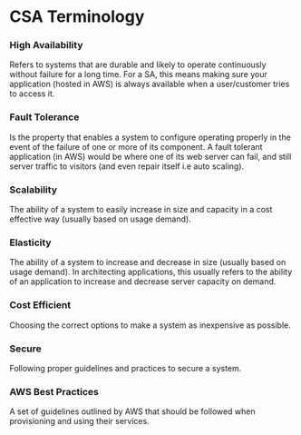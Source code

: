 # CSA Terminology

### High Availability

Refers to systems that are durable and likely to operate continuously without
failure for a long time. For a SA, this means making sure your application
(hosted in AWS) is always available when a user/customer tries to access it.

### Fault Tolerance

Is the property that enables a system to configure operating properly in the
event of the failure of one or more of its component. A fault tolerant
application (in AWS) would be where one of its web server can fail, and still
server traffic to visitors (and even repair itself i.e auto scaling).

### Scalability

The ability of a system to easily increase in size and capacity in a cost
effective way (usually based on usage demand).

### Elasticity

The ability of a system to increase and decrease in size (usually based on usage
demand). In architecting applications, this usually refers to the ability of an
application to increase and decrease server capacity on demand.

### Cost Efficient

Choosing the correct options to make a system as inexpensive as possible.

### Secure

Following proper guidelines and practices to secure a system.

### AWS Best Practices

A set of guidelines outlined by AWS that should be followed when provisioning
and using their services.
